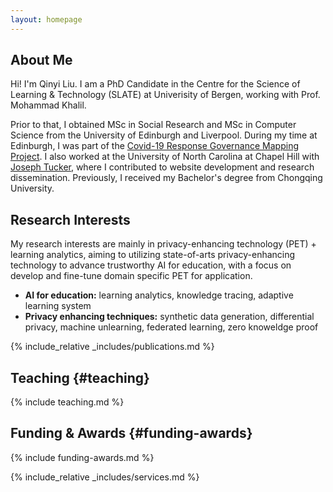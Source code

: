```yaml
---
layout: homepage
---
```


## About Me

Hi! I'm Qinyi Liu. I am a PhD Candidate in the Centre for the Science of Learning & Technology (SLATE) at Univerisity of Bergen, working with Prof. Mohammad Khalil. 

Prior to that, I obtained MSc in Social Research and MSc in Computer Science from the University of Edinburgh and Liverpool. During my time at Edinburgh, I was part of the [Covid-19 Response Governance Mapping Project](https://efi.ed.ac.uk/covid-19-response-governance-mapping/). I also worked at the University of North Carolina at Chapel Hill with [Joseph Tucker](https://www.med.unc.edu/medicine/infdis/people/joseph-tucker-md-phd/), where I contributed to website development and research dissemination. Previously, I received my Bachelor's degree from Chongqing University.


## Research Interests
My research interests are mainly in privacy-enhancing technology (PET) + learning analytics, aiming to utilizing state-of-arts privacy-enhancing technology to advance trustworthy AI for education, with a focus on develop and fine-tune domain specific PET for application.

- **AI for education:** learning analytics, knowledge tracing, adaptive learning system
- **Privacy enhancing techniques:** synthetic data generation, differential privacy, machine unlearning, federated learning, zero knoweldge proof


{% include_relative _includes/publications.md %}

## Teaching {#teaching}
{% include teaching.md %}

## Funding & Awards {#funding-awards}
{% include funding-awards.md %}

{% include_relative _includes/services.md %}
